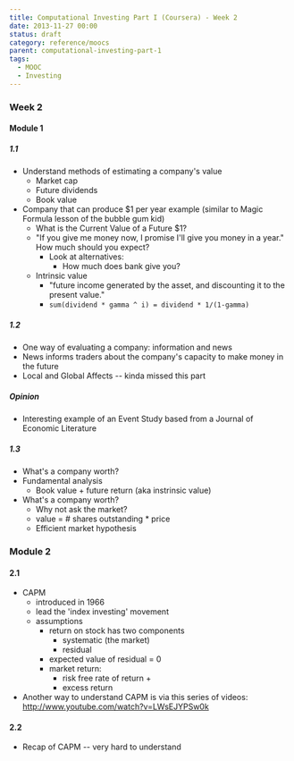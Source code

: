 ```yaml
---
title: Computational Investing Part I (Coursera) - Week 2
date: 2013-11-27 00:00
status: draft
category: reference/moocs
parent: computational-investing-part-1
tags:
  - MOOC
  - Investing
---
```


### Week 2

#### Module 1

##### 1.1

* Understand methods of estimating a company's value
  * Market cap
  * Future dividends
  * Book value
* Company that can produce $1 per year example (similar to Magic Formula lesson of the bubble gum kid)
  * What is the Current Value of a Future $1?
  * "If you give me money now, I promise I'll give you money in a year." How much should you expect?
    * Look at alternatives:
      * How much does bank give you?
  * Intrinsic value
    * "future income generated by the asset, and discounting it to the present value."
    * `sum(dividend * gamma ^ i) = dividend * 1/(1-gamma)`

##### 1.2

* One way of evaluating a company: information and news
* News informs traders about the company's capacity to make money in the future
* Local and Global Affects -- kinda missed this part

##### Opinion

* Interesting example of an Event Study based from a Journal of Economic Literature

##### 1.3

* What's a company worth?
* Fundamental analysis
  * Book value + future return (aka instrinsic value)
* What's a company worth?
  * Why not ask the market?
  * value = # shares outstanding * price
  * Efficient market hypothesis

### Module 2

#### 2.1

* CAPM
  * introduced in 1966
  * lead the 'index investing' movement
  * assumptions
    * return on stock has two components
      * systematic (the market)
      * residual
    * expected value of residual = 0
    * market return:
      * risk free rate of return +
      * excess return
* Another way to understand CAPM is via this series of videos: <http://www.youtube.com/watch?v=LWsEJYPSw0k>‎

#### 2.2

* Recap of CAPM -- very hard to understand
